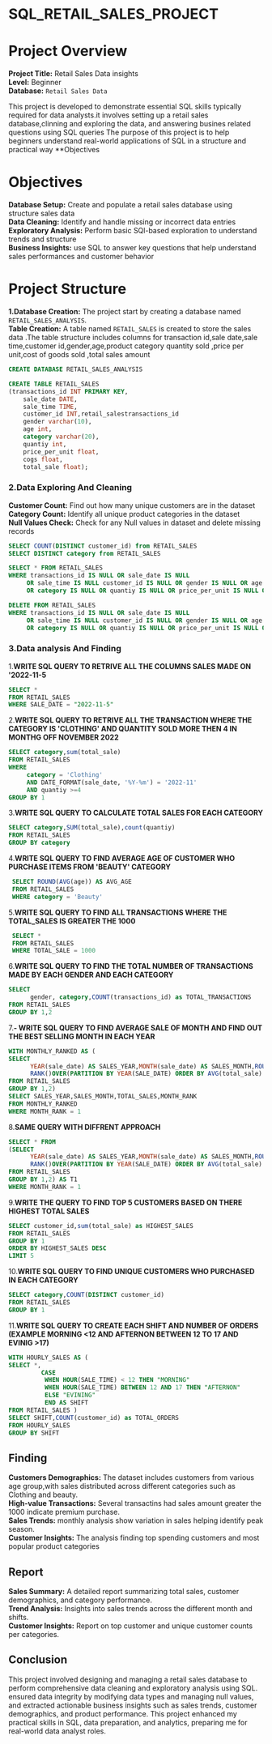 # SQL_RETAIL_SALES_PROJECT  

# Project Overview 
**Project Title:** Retail Sales Data insights  
**Level:** Beginner  
**Database:** `Retail Sales Data` 

This project is developed to demonstrate essential SQL skills typically required for data analysts.it involves setting up a retail sales database,clinning and exploring the data, and answering busines related 
questions using SQL queries The purpose of this project is to help beginners understand real-world applications of SQL in a structure and practical way
**Objectives
# Objectives
**Database Setup:** Create and populate a retail sales database using structure sales data   
**Data Cleaning:** Identify and handle missing or incorrect data entries   
**Exploratory Analysis:** Perform basic SQl-based exploration to understand trends and structure    
**Business Insights:** use SQL to answer key questions that help understand sales performances and customer behavior 

# Project Structure   
**1.Database Creation:**
The project start by creating a database named ` RETAIL_SALES_ANALYSIS`.  
**Table Creation:** A table named `RETAIL_SALES` is created to store the sales data .The table structure includes columns for transaction id,sale date,sale time,customer id,gender,age,product category 
quantity sold ,price per unit,cost of goods sold ,total sales amount  

``` SQL
CREATE DATABASE RETAIL_SALES_ANALYSIS

CREATE TABLE RETAIL_SALES 
(transactions_id INT PRIMARY KEY,
	sale_date DATE,
	sale_time TIME,
	customer_id INT,retail_salestransactions_id
	gender varchar(10),
	age int,
	category varchar(20),
	quantiy int,
	price_per_unit float,
	cogs float,
	total_sale float);
```
### 2.Data Exploring And Cleaning
**Customer Count:** Find out how many unique customers are in the dataset  
**Category Count:** Identify all unique product categories in the dataset  
**Null Values Check:** Check for any Null values in dataset and delete missing records  
```sql
SELECT COUNT(DISTINCT customer_id) from RETAIL_SALES 
SELECT DISTINCT category from RETAIL_SALES 

SELECT * FROM RETAIL_SALES 
WHERE transactions_id IS NULL OR sale_date IS NULL 
     OR sale_time IS NULL customer_id IS NULL OR gender IS NULL OR age IS NULL	
	 OR category IS NULL OR quantiy IS NULL OR price_per_unit IS NULL OR cogs IS NULL 

DELETE FROM RETAIL_SALES 
WHERE transactions_id IS NULL OR sale_date IS NULL 
     OR sale_time IS NULL customer_id IS NULL OR gender IS NULL OR age IS NULL	
     OR category IS NULL OR quantiy IS NULL OR price_per_unit IS NULL OR cogs IS NULL
```
### 3.Data analysis And Finding
1.**WRITE SQL QUERY TO RETRIVE ALL THE COLUMNS  SALES MADE ON '2022-11-5**  
```SQL
SELECT *
FROM RETAIL_SALES
WHERE SALE_DATE = "2022-11-5"
```  

2.**WRITE SQL QUERY TO RETRIVE ALL THE TRANSACTION WHERE THE CATEGORY IS 'CLOTHING' AND QUANTITY SOLD MORE THEN 4 IN MONTHG OFF NOVEMBER 2022**
```SQL
SELECT category,sum(total_sale)
FROM RETAIL_SALES  
WHERE 
     category = 'Clothing' 
	 AND DATE_FORMAT(sale_date, '%Y-%m') = '2022-11'
     AND quantiy >=4
GROUP BY 1
```

3.**WRITE SQL QUERY TO CALCULATE TOTAL SALES FOR EACH CATEGORY**
```SQL
SELECT category,SUM(total_sale),count(quantiy)
FROM RETAIL_SALES 
GROUP BY category
```

4.**WRITE SQL QUERY TO FIND AVERAGE AGE OF CUSTOMER WHO PURCHASE ITEMS FROM 'BEAUTY' CATEGORY**
```SQL
 SELECT ROUND(AVG(age)) AS AVG_AGE 
 FROM RETAIL_SALES 
 WHERE category = 'Beauty'
```

5.**WRITE SQL QUERY TO FIND ALL TRANSACTIONS WHERE THE TOTAL_SALES IS GREATER THE 1000**
```SQL
 SELECT * 
 FROM RETAIL_SALES 
 WHERE TOTAL_SALE = 1000
```

6.**WRITE SQL QUERY TO FIND THE TOTAL NUMBER OF TRANSACTIONS MADE BY EACH GENDER AND EACH CATEGORY**
```SQL
SELECT 
      gender, category,COUNT(transactions_id) as TOTAL_TRANSACTIONS
FROM RETAIL_SALES 
GROUP BY 1,2
```

7.**- WRITE SQL QUERY TO FIND AVERAGE SALE OF MONTH AND FIND OUT THE BEST SELLING MONTH IN EACH YEAR**
```SQL
WITH MONTHLY_RANKED AS (
SELECT 
      YEAR(sale_date) AS SALES_YEAR,MONTH(sale_date) AS SALES_MONTH,ROUND(AVG(total_sale))as TOTAL_SALES,
      RANK()OVER(PARTITION BY YEAR(SALE_DATE) ORDER BY AVG(total_sale) DESC) AS MONTH_RANK
FROM RETAIL_SALES 
GROUP BY 1,2)
SELECT SALES_YEAR,SALES_MONTH,TOTAL_SALES,MONTH_RANK
FROM MONTHLY_RANKED 
WHERE MONTH_RANK = 1
```

8.**SAME QUERY WITH DIFFRENT APPROACH**
```SQL
SELECT * FROM 
(SELECT 
      YEAR(sale_date) AS SALES_YEAR,MONTH(sale_date) AS SALES_MONTH,ROUND(AVG(total_sale))as TOTAL_SALES,
      RANK()OVER(PARTITION BY YEAR(SALE_DATE) ORDER BY AVG(total_sale) DESC) AS MONTH_RANK
FROM RETAIL_SALES 
GROUP BY 1,2) AS T1 
WHERE MONTH_RANK = 1
```

9.**WRITE THE QUERY TO FIND TOP 5 CUSTOMERS BASED ON THERE HIGHEST TOTAL SALES**
```SQL
SELECT customer_id,sum(total_sale) as HIGHEST_SALES 
FROM RETAIL_SALES
GROUP BY 1 
ORDER BY HIGHEST_SALES DESC 
LIMIT 5
```

10.**WRITE SQL QUERY TO FIND UNIQUE CUSTOMERS WHO PURCHASED IN EACH CATEGORY**
```SQL
SELECT category,COUNT(DISTINCT customer_id)
FROM RETAIL_SALES 
GROUP BY 1
```
11.**WRITE SQL QUERY TO CREATE EACH SHIFT AND NUMBER OF ORDERS (EXAMPLE MORNING <12 AND AFTERNON BETWEEN 12 TO 17 AND EVINIG >17)**
```SQL
WITH HOURLY_SALES AS (
SELECT *,
         CASE 
          WHEN HOUR(SALE_TIME) < 12 THEN "MORNING"
		  WHEN HOUR(SALE_TIME) BETWEEN 12 AND 17 THEN "AFTERNON" 
          ELSE "EVINING"
          END AS SHIFT
FROM RETAIL_SALES )
SELECT SHIFT,COUNT(customer_id) as TOTAL_ORDERS
FROM HOURLY_SALES 
GROUP BY SHIFT
```
## Finding 
**Customers Demographics:** The dataset includes customers from various age group,with sales distributed across different  categories such as Clothing and beauty.  
**High-value Transactions:** Several transactins had sales amount greater the 1000 indicate premium purchase.  
**Sales Trends:** monthly ﻿analysis show variation in sales helping identify peak season.  
**Customer Insights:** The analysis finding top spending customers and most popular product categories   

##  Report
**Sales Summary:** A detailed report summarizing total sales, customer demographics, and category performance.  
**Trend Analysis:** Insights into sales trends across the different month and shifts.  
**Customer Insights:** Report on top customer and unique customer counts per categories.  

## Conclusion 
This project involved designing and managing a retail sales database to perform comprehensive data cleaning and exploratory analysis using SQL. ensured data integrity by modifying data types and managing null values, and extracted actionable business insights such as sales trends, customer demographics, and product performance. This project enhanced my practical skills in SQL, data preparation, and analytics, preparing me for real-world data analyst roles. 



